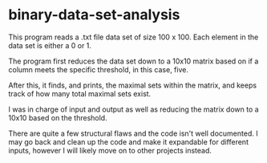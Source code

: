 # binary-data-set-analysis

This program reads a .txt file data set of size 100 x 100. Each element in the data set is either a 0 or 1. 

The program first reduces the data set down to a 10x10 matrix based on if a column meets the specific threshold, in this case, five. 

After this, it finds, and prints, the maximal sets within the matrix, and keeps track of how many total maximal sets exist.

I was in charge of input and output as well as reducing the matrix down to a 10x10 based on the threshold.

There are quite a few structural flaws and the code isn't well documented. I may go back and clean up the code and make it expandable for different inputs, however I will likely move on to other projects instead.
